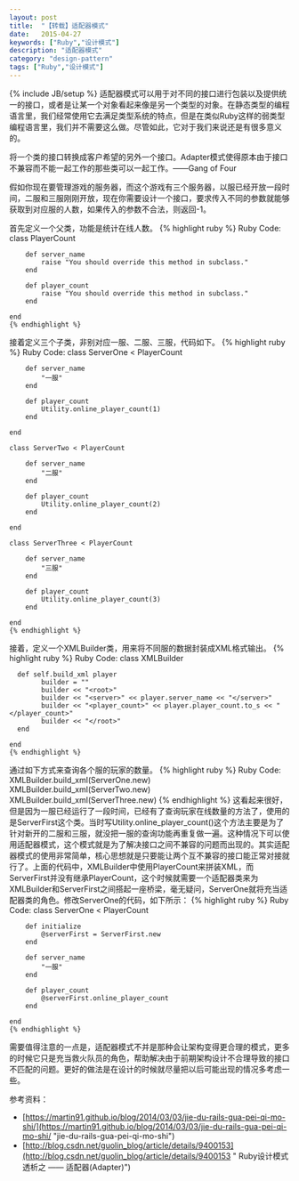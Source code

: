 ```yaml
---
layout: post
title:  "【转载】适配器模式"
date:   2015-04-27
keywords: ["Ruby","设计模式"]
description: "适配器模式"
category: "design-pattern"
tags: ["Ruby","设计模式"]
---
```

{% include JB/setup %}
适配器模式可以用于对不同的接口进行包装以及提供统一的接口，或者是让某一个对象看起来像是另一个类型的对象。在静态类型的编程语言里，我们经常使用它去满足类型系统的特点，但是在类似Ruby这样的弱类型编程语言里，我们并不需要这么做。尽管如此，它对于我们来说还是有很多意义的。

将一个类的接口转换成客户希望的另外一个接口。Adapter模式使得原本由于接口不兼容而不能一起工作的那些类可以一起工作。——Gang of Four

假如你现在要管理游戏的服务器，而这个游戏有三个服务器，以服已经开放一段时间，二服和三服刚刚开放，现在你需要设计一个接口，要求传入不同的参数就能够获取到对应服的人数，如果传入的参数不合法，则返回-1。

首先定义一个父类，功能是统计在线人数。
    {% highlight ruby %}
    Ruby Code:
	class PlayerCount
	
		def server_name
			raise "You should override this method in subclass."
		end
		
		def player_count
			raise "You should override this method in subclass."
		end
	
	end
    {% endhighlight %}
接着定义三个子类，非别对应一服、二服、三服，代码如下。
    {% highlight ruby %}
    Ruby Code:
	class ServerOne < PlayerCount
	
		def server_name
			"一服"
		end
		
		def player_count
			Utility.online_player_count(1)
		end
	
	end
	
	class ServerTwo < PlayerCount
	
		def server_name
			"二服"
		end
		
		def player_count
			Utility.online_player_count(2)
		end
	
	end
	
	class ServerThree < PlayerCount
	
		def server_name
			"三服"
		end
		
		def player_count
			Utility.online_player_count(3)
		end
	
	end
    {% endhighlight %}
接着，定义一个XMLBuilder类，用来将不同服的数据封装成XML格式输出。
	{% highlight ruby %}
	Ruby Code:
	class XMLBuilder
	
	  def self.build_xml player
			builder = ""
			builder << "<root>"
			builder << "<server>" << player.server_name << "</server>"
			builder << "<player_count>" << player.player_count.to_s << "</player_count>"
			builder << "</root>"
	  end
	
	end
    {% endhighlight %}
通过如下方式来查询各个服的玩家的数量。
	{% highlight ruby %}
	Ruby Code:
	XMLBuilder.build_xml(ServerOne.new)
	XMLBuilder.build_xml(ServerTwo.new)
	XMLBuilder.build_xml(ServerThree.new)
	{% endhighlight %}
这看起来很好，但是因为一服已经运行了一段时间，已经有了查询玩家在线数量的方法了，使用的是ServerFirst这个类。当时写Utility.online_player_count()这个方法主要是为了针对新开的二服和三服，就没把一服的查询功能再重复做一遍。这种情况下可以使用适配器模式，这个模式就是为了解决接口之间不兼容的问题而出现的。其实适配器模式的使用非常简单，核心思想就是只要能让两个互不兼容的接口能正常对接就行了。上面的代码中，XMLBuilder中使用PlayerCount来拼装XML，而ServerFirst并没有继承PlayerCount，这个时候就需要一个适配器类来为XMLBuilder和ServerFirst之间搭起一座桥梁，毫无疑问，ServerOne就将充当适配器类的角色。修改ServerOne的代码，如下所示：
	{% highlight ruby %}
	Ruby Code:
	class ServerOne < PlayerCount
	
		def initialize
			@serverFirst = ServerFirst.new
		end
	
		def server_name
			"一服"
		end
		
		def player_count
			@serverFirst.online_player_count
		end
	
	end
    {% endhighlight %}
需要值得注意的一点是，适配器模式不并是那种会让架构变得更合理的模式，更多的时候它只是充当救火队员的角色，帮助解决由于前期架构设计不合理导致的接口不匹配的问题。更好的做法是在设计的时候就尽量把以后可能出现的情况多考虑一些。

参考资料：

- [https://martin91.github.io/blog/2014/03/03/jie-du-rails-gua-pei-qi-mo-shi/](https://martin91.github.io/blog/2014/03/03/jie-du-rails-gua-pei-qi-mo-shi/ "jie-du-rails-gua-pei-qi-mo-shi")
- [http://blog.csdn.net/guolin_blog/article/details/9400153](http://blog.csdn.net/guolin_blog/article/details/9400153 " Ruby设计模式透析之 —— 适配器(Adapter)")

